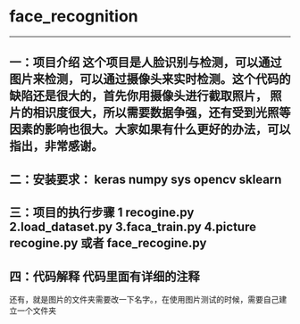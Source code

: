 # face_recognition
-------------------------------------------------------
一：项目介绍
这个项目是人脸识别与检测，可以通过图片来检测，可以通过摄像头来实时检测。这个代码的缺陷还是很大的，首先你用摄像头进行截取照片，
照片的相识度很大，所以需要数据争强，还有受到光照等因素的影响也很大。大家如果有什么更好的办法，可以指出，非常感谢。
--------------------------------------------------------------------------------------
二：安装要求：
keras
numpy
sys
opencv
sklearn
------------------------------------------------------------------
三：项目的执行步骤
1 recogine.py
2.load_dataset.py
3.faca_train.py
4.picture recogine.py 或者 face_recogine.py
---------------------------------------------------------------
四：代码解释
代码里面有详细的注释
--------------------------------------------------------
还有，就是图片的文件夹需要改一下名字。，在使用图片测试的时候，需要自己建立一个文件夹
